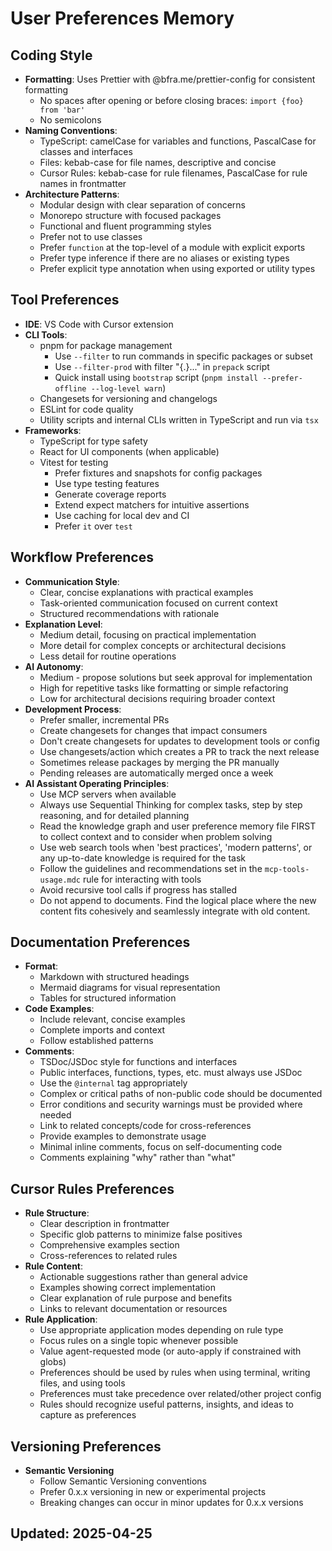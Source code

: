 # User Preferences Memory

## Coding Style
- **Formatting**: Uses Prettier with @bfra.me/prettier-config for consistent formatting
  - No spaces after opening or before closing braces: `import {foo} from 'bar'`
  - No semicolons
- **Naming Conventions**:
  - TypeScript: camelCase for variables and functions, PascalCase for classes and interfaces
  - Files: kebab-case for file names, descriptive and concise
  - Cursor Rules: kebab-case for rule filenames, PascalCase for rule names in frontmatter
- **Architecture Patterns**:
  - Modular design with clear separation of concerns
  - Monorepo structure with focused packages
  - Functional and fluent programming styles
  - Prefer not to use classes
  - Prefer `function` at the top-level of a module with explicit exports
  - Prefer type inference if there are no aliases or existing types
  - Prefer explicit type annotation when using exported or utility types

## Tool Preferences
- **IDE**: VS Code with Cursor extension
- **CLI Tools**:
  - pnpm for package management
    - Use `--filter` to run commands in specific packages or subset
    - Use `--filter-prod` with filter "{.}..." in `prepack` script
    - Quick install using `bootstrap` script (`pnpm install --prefer-offline --log-level warn`)
  - Changesets for versioning and changelogs
  - ESLint for code quality
  - Utility scripts and internal CLIs written in TypeScript and run via `tsx`
- **Frameworks**:
  - TypeScript for type safety
  - React for UI components (when applicable)
  - Vitest for testing
    - Prefer fixtures and snapshots for config packages
    - Use type testing features
    - Generate coverage reports
    - Extend expect matchers for intuitive assertions
    - Use caching for local dev and CI
    - Prefer `it` over `test`

## Workflow Preferences
- **Communication Style**:
  - Clear, concise explanations with practical examples
  - Task-oriented communication focused on current context
  - Structured recommendations with rationale
- **Explanation Level**:
  - Medium detail, focusing on practical implementation
  - More detail for complex concepts or architectural decisions
  - Less detail for routine operations
- **AI Autonomy**:
  - Medium - propose solutions but seek approval for implementation
  - High for repetitive tasks like formatting or simple refactoring
  - Low for architectural decisions requiring broader context
- **Development Process**:
  - Prefer smaller, incremental PRs
  - Create changesets for changes that impact consumers
  - Don't create changesets for updates to development tools or config
  - Use changesets/action which creates a PR to track the next release
  - Sometimes release packages by merging the PR manually
  - Pending releases are automatically merged once a week
- **AI Assistant Operating Principles**:
  - Use MCP servers when available
  - Always use Sequential Thinking for complex tasks, step by step reasoning, and for detailed planning
  - Read the knowledge graph and user preference memory file FIRST to collect context and to consider when problem solving
  - Use web search tools when 'best practices', 'modern patterns', or any up-to-date knowledge is required for the task
  - Follow the guidelines and recommendations set in the `mcp-tools-usage.mdc` rule for interacting with tools
  - Avoid recursive tool calls if progress has stalled
  - Do not append to documents. Find the logical place where the new content fits cohesively and seamlessly integrate with old content.

## Documentation Preferences
- **Format**:
  - Markdown with structured headings
  - Mermaid diagrams for visual representation
  - Tables for structured information
- **Code Examples**:
  - Include relevant, concise examples
  - Complete imports and context
  - Follow established patterns
- **Comments**:
  - TSDoc/JSDoc style for functions and interfaces
  - Public interfaces, functions, types, etc. must always use JSDoc
  - Use the `@internal` tag appropriately
  - Complex or critical paths of non-public code should be documented
  - Error conditions and security warnings must be provided where needed
  - Link to related concepts/code for cross-references
  - Provide examples to demonstrate usage
  - Minimal inline comments, focus on self-documenting code
  - Comments explaining "why" rather than "what"

## Cursor Rules Preferences
- **Rule Structure**:
  - Clear description in frontmatter
  - Specific glob patterns to minimize false positives
  - Comprehensive examples section
  - Cross-references to related rules
- **Rule Content**:
  - Actionable suggestions rather than general advice
  - Examples showing correct implementation
  - Clear explanation of rule purpose and benefits
  - Links to relevant documentation or resources
- **Rule Application**:
  - Use appropriate application modes depending on rule type
  - Focus rules on a single topic whenever possible
  - Value agent-requested mode (or auto-apply if constrained with globs)
  - Preferences should be used by rules when using terminal, writing files, and using tools
  - Preferences must take precedence over related/other project config
  - Rules should recognize useful patterns, insights, and ideas to capture as preferences

## Versioning Preferences
- **Semantic Versioning**
  - Follow Semantic Versioning conventions
  - Prefer 0.x.x versioning in new or experimental projects
  - Breaking changes can occur in minor updates for 0.x.x versions

## Updated: 2025-04-25
